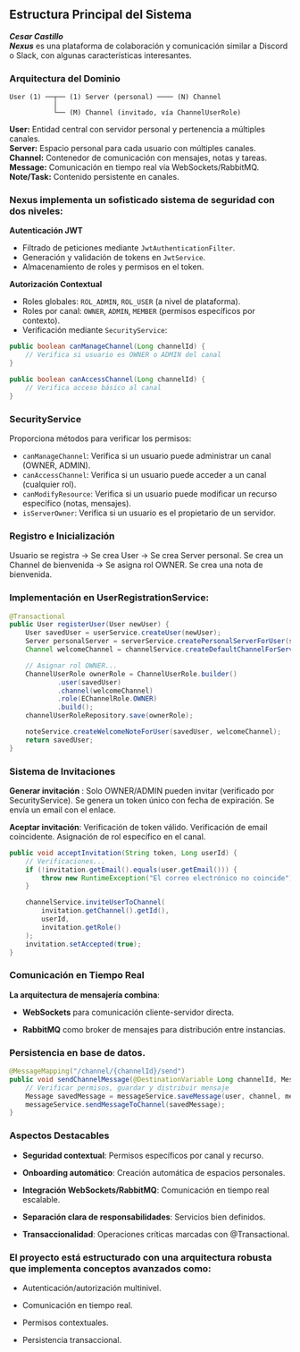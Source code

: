 ## Estructura Principal del Sistema
***Cesar Castillo***       
***Nexus*** es una plataforma de colaboración y comunicación similar a Discord o Slack, con algunas características interesantes.

### Arquitectura del Dominio

    User (1) ──┬── (1) Server (personal) ──── (N) Channel
               │
               └── (M) Channel (invitado, vía ChannelUserRole)

**User:** Entidad central con servidor personal y pertenencia a múltiples canales.  
**Server:** Espacio personal para cada usuario con múltiples canales.  
**Channel:** Contenedor de comunicación con mensajes, notas y tareas.  
**Message:** Comunicación en tiempo real vía WebSockets/RabbitMQ.  
**Note/Task:** Contenido persistente en canales.

### Nexus implementa un sofisticado sistema de seguridad con dos niveles:

**Autenticación JWT**
- Filtrado de peticiones mediante `JwtAuthenticationFilter`.
- Generación y validación de tokens en `JwtService`.
- Almacenamiento de roles y permisos en el token.

**Autorización Contextual**
- Roles globales: `ROL_ADMIN`, `ROL_USER` (a nivel de plataforma).
- Roles por canal: `OWNER`, `ADMIN`, `MEMBER` (permisos específicos por contexto).
- Verificación mediante `SecurityService`:

```java
public boolean canManageChannel(Long channelId) {
    // Verifica si usuario es OWNER o ADMIN del canal
}

public boolean canAccessChannel(Long channelId) {
    // Verifica acceso básico al canal
}

```
### **SecurityService**
Proporciona métodos para verificar los permisos:
- `canManageChannel`: Verifica si un usuario puede administrar un canal (OWNER, ADMIN).
- `canAccessChannel`: Verifica si un usuario puede acceder a un canal (cualquier rol).
- `canModifyResource`: Verifica si un usuario puede modificar un recurso específico (notas, mensajes).
- `isServerOwner`: Verifica si un usuario es el propietario de un servidor.


### Registro e Inicialización
Usuario se registra → Se crea User → Se crea Server personal. Se crea un Channel de bienvenida → Se asigna rol OWNER. Se crea una nota de bienvenida.

###  Implementación en UserRegistrationService:

```java
@Transactional
public User registerUser(User newUser) {
    User savedUser = userService.createUser(newUser);
    Server personalServer = serverService.createPersonalServerForUser(savedUser);
    Channel welcomeChannel = channelService.createDefaultChannelForServer(personalServer);

    // Asignar rol OWNER...
    ChannelUserRole ownerRole = ChannelUserRole.builder()
            .user(savedUser)
            .channel(welcomeChannel)
            .role(EChannelRole.OWNER)
            .build();
    channelUserRoleRepository.save(ownerRole);

    noteService.createWelcomeNoteForUser(savedUser, welcomeChannel);
    return savedUser;
}
```

### Sistema de Invitaciones

**Generar invitación** :
Solo OWNER/ADMIN pueden invitar (verificado por SecurityService).
Se genera un token único con fecha de expiración. Se envía un email con el enlace.

**Aceptar invitación**: Verificación de token válido. Verificación de email coincidente. Asignación de rol específico en el canal.

```java
public void acceptInvitation(String token, Long userId) {
    // Verificaciones...
    if (!invitation.getEmail().equals(user.getEmail())) {
        throw new RuntimeException("El correo electrónico no coincide");
    }

    channelService.inviteUserToChannel(
        invitation.getChannel().getId(),
        userId,
        invitation.getRole()
    );
    invitation.setAccepted(true);
}
```
### Comunicación en Tiempo Real

**La arquitectura de mensajería combina**:

- **WebSockets** para comunicación cliente-servidor directa.

- **RabbitMQ** como broker de mensajes para distribución entre instancias.

### Persistencia en base de datos.

````java
@MessageMapping("/channel/{channelId}/send")
public void sendChannelMessage(@DestinationVariable Long channelId, MessageDTO messageDTO) {
    // Verificar permisos, guardar y distribuir mensaje
    Message savedMessage = messageService.saveMessage(user, channel, messageDTO.getContent());
    messageService.sendMessageToChannel(savedMessage);
}
````
### Aspectos Destacables
- **Seguridad contextual**: Permisos específicos por canal y recurso.

- **Onboarding automático**: Creación automática de espacios personales.

- **Integración WebSockets/RabbitMQ**: Comunicación en tiempo real escalable.

- **Separación clara de responsabilidades**: Servicios bien definidos.

- **Transaccionalidad**: Operaciones críticas marcadas con @Transactional.

### El proyecto está estructurado con una arquitectura robusta que implementa conceptos avanzados como:

- Autenticación/autorización multinivel.

- Comunicación en tiempo real.

- Permisos contextuales.

- Persistencia transaccional.